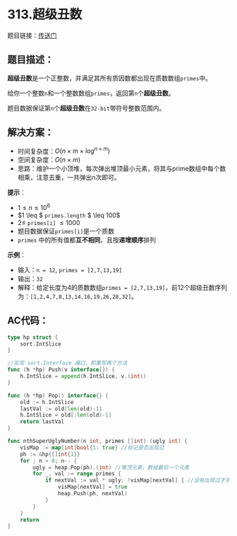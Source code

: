 # 313.超级丑数
题目链接：[传送门](https://leetcode-cn.com/problems/super-ugly-number/)

## 题目描述：
**超级丑数**是一个正整数，并满足其所有质因数都出现在质数数组`primes`中。

给你一个整数`n`和一个整数数组`primes`，返回第`n`个**超级丑数**。

题目数据保证第`n`个**超级丑数**在`32-bit`带符号整数范围内。

## 解决方案：
- 时间复杂度：$O(n \times m \times log^{n \times m})$
- 空间复杂度：$O(n \times m)$
- 思路：维护一个小顶堆，每次弹出堆顶最小元素，将其与prime数组中每个数相乘，注意去重，一共弹出n次即可。

**提示**：

- $1 \leq n \leq 10^6$
- $1 \leq $ `primes.length` $ \leq 100$
- $2 \leq$ `primes[i]` $\leq 1000$
- 题目数据保证`primes[i]`是一个质数
- `primes` 中的所有值都**互不相同**，且按**递增顺序**排列

**示例**：

- 输入：`n = 12`, `primes = [2,7,13,19]`
- 输出：`32` 
- 解释：给定长度为4的质数数组`primes = [2,7,13,19]`，前12个超级丑数序列为：`[1,2,4,7,8,13,14,16,19,26,28,32]`。

## AC代码：
```go
type hp struct {
	sort.IntSlice
}

//实现 sort.Interface 接口，即重写两个方法
func (h *hp) Push(v interface{}) {
	h.IntSlice = append(h.IntSlice, v.(int))
}

func (h *hp) Pop() interface{} {
	old := h.IntSlice
	lastVal := old[len(old)-1]
	h.IntSlice = old[:len(old)-1]
	return lastVal
}

func nthSuperUglyNumber(n int, primes []int) (ugly int) {
	visMap := map[int]bool{1: true} //标记是否出现过
	ph := &hp{[]int{1}}
	for ; n > 0; n-- {
		ugly = heap.Pop(ph).(int) //堆顶元素，数组最后一个元素
		for _, val := range primes {
			if nextVal := val * ugly; !visMap[nextVal] { //没有出现过才添加到小顶堆里
				visMap[nextVal] = true
				heap.Push(ph, nextVal)
			}
		}
	}
	return
}
```
